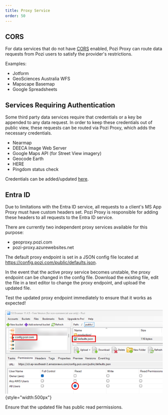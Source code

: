```yaml
---
title: Proxy Service
order: 50
---
```


## CORS

For data services that do not have [CORS](https://en.wikipedia.org/wiki/Cross-origin_resource_sharing) enabled, Pozi Proxy can route data requests from Pozi users to satisfy the provider's restrictions.

Examples:

* Jotform
* GeoSciences Australia WFS
* Mapscape Basemap
* Google Spreadsheets

## Services Requiring Authentication

Some third party data services require that credentials or a key be appended to any data request. In order to keep these credentials out of public view, these requests can be routed via Pozi Proxy, which adds the necessary credentials.

* Nearmap
* DEECA Image Web Server
* Google Maps API (for Street View imagery)
* Geocode Earth
* HERE
* Pingdom status check

Credentials can be added/updated [here](https://github.com/pozi/PoziProxy/blob/master/lib/pozi-auth.js).

## Entra ID

Due to limitations with the Entra ID service, all requests to a client's MS App Proxy must have custom headers set. Pozi Proxy is responsible for adding these headers to all requests to the Entra ID service.

There are currently two independent proxy services available for this purpose:

- geoproxy.pozi.com
- pozi-proxy.azurewebsites.net

The default proxy endpoint is set in a JSON config file located at https://config.pozi.com/public/defaults.json.

In the event that the active proxy service becomes unstable, the proxy endpoint can be changed in the config file. Download the existing file, edit the file in a text editor to change the proxy endpoint, and upload the updated file.

Test the updated proxy endpoint immediately to ensure that it works as expected!

![](img/s3browser-proxy-endpoint-config.png){style="width:500px"}

Ensure that the updated file has public read permissions.
